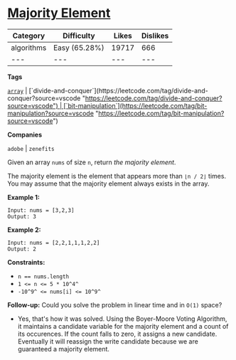 [Majority Element](https://leetcode.com/problems/majority-element/description/ "https://leetcode.com/problems/majority-element/description/")
=============================================================================================================================================

| Category | Difficulty | Likes | Dislikes |
| --- |  --- |  --- |  --- |
| algorithms | Easy (65.28%) | 19717 | 666 |
| --- |  --- |  --- |  --- |

**Tags**

[`array`](https://leetcode.com/tag/array?source=vscode "https://leetcode.com/tag/array?source=vscode") | [`divide-and-conquer`](https://leetcode.com/tag/divide-and-conquer?source=vscode "https://leetcode.com/tag/divide-and-conquer?source=vscode") | [`bit-manipulation`](https://leetcode.com/tag/bit-manipulation?source=vscode "https://leetcode.com/tag/bit-manipulation?source=vscode")

**Companies**

`adobe` | `zenefits`

Given an array `nums` of size `n`, return *the majority element*.

The majority element is the element that appears more than `⌊n / 2⌋` times. You may assume that the majority element always exists in the array.

**Example 1:**

```
Input: nums = [3,2,3]
Output: 3
```

**Example 2:**

```
Input: nums = [2,2,1,1,1,2,2]
Output: 2
```

**Constraints:**

-   `n == nums.length`
-   `1 <= n <= 5 * 10^4^`
-   `-10^9^ <= nums[i] <= 10^9^`

**Follow-up:** Could you solve the problem in linear time and in `O(1)` space?
-   Yes, that's how it was solved. Using the Boyer-Moore Voting Algorithm, it maintains a candidate variable for the majority element and a count of its occurences. If the count falls to zero, it assigns a new candidate. Eventually it will reassign the write candidate because we are guaranteed a majority element.